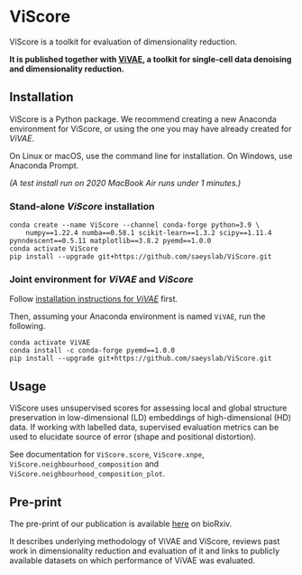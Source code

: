 # ViScore

ViScore is a toolkit for evaluation of dimensionality reduction.

**It is published together with [ViVAE](https://github.com/saeyslab/ViVAE), a toolkit for single-cell data denoising and dimensionality reduction.**

## Installation

ViScore is a Python package.
We recommend creating a new Anaconda environment for ViScore, or using the one you may have already created for *ViVAE*.

On Linux or macOS, use the command line for installation.
On Windows, use Anaconda Prompt.

*(A test install run on 2020 MacBook Air runs under 1 minutes.)*

### Stand-alone *ViScore* installation

```
conda create --name ViScore --channel conda-forge python=3.9 \
    numpy==1.22.4 numba==0.58.1 scikit-learn==1.3.2 scipy==1.11.4 pynndescent==0.5.11 matplotlib==3.8.2 pyemd==1.0.0
conda activate ViScore
pip install --upgrade git+https://github.com/saeyslab/ViScore.git
```

### Joint environment for *ViVAE* and *ViScore*

Follow [installation instructions for *ViVAE*](https://github.com/saeyslab/ViVAE#installation) first.

Then, assuming your Anaconda environment is named `ViVAE`, run the following.
```
conda activate ViVAE
conda install -c conda-forge pyemd==1.0.0
pip install --upgrade git+https://github.com/saeyslab/ViScore.git
```

## Usage

ViScore uses unsupervised scores for assessing local and global structure preservation in low-dimensional (LD) embeddings of high-dimensional (HD) data.
If working with labelled data, supervised evaluation metrics can be used to elucidate source of error (shape and positional distortion).

See documentation for `ViScore.score`, `ViScore.xnpe`, `ViScore.neighbourhood_composition` and `ViScore.neighbourhood_composition_plot`.

## Pre-print

The pre-print of our publication is available [here](https://www.biorxiv.org/content/10.1101/2023.11.23.568428v2) on bioRxiv.

It describes underlying methodology of ViVAE and ViScore, reviews past work in dimensionality reduction and evaluation of it and links to publicly available datasets on which performance of ViVAE was evaluated.
